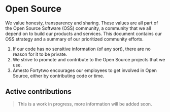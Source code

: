 # Open Source

We value honesty, transparency and sharing. These values are all part of the Open Source Software (OSS) community, a community that we all depend on to build our products and services. This document contains our OSS strategy and a summary of our prioritized community efforts.

1. If our code has no sensitive information (of any sort), there are no reason for it to be private.
2. We strive to promote and contribute to the Open Source projects that we use.
3. Amesto Fortytwo encourages our employees to get involved in Open Source, either by contributing code or time.

## Active contributions

>This is a work in progress, more information will be added soon.


